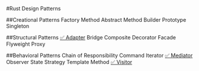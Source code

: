 #Rust Design Patterns

##Creational Patterns
Factory Method
Abstract Method
Builder
Prototype
Singleton

##Structural Patterns
[✅ Adapter](./StructuralPatterns/Adpater/main.rs)
Bridge
Composite
Decorator
Facade
Flyweight
Proxy

##Behavioral Patterns
Chain of Responsibility
Command
Iterator
[✅ Mediator](./BehavioralPatterns/Mediator/main.rs)
Observer
State
Strategy
Template Method
[✅ Visitor](./BehavioralPatterns/Visitor/main.rs)
